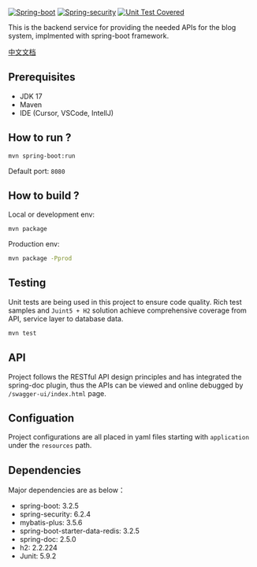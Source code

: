 [![Spring-boot](https://img.shields.io/badge/3.2.5-6DB33F?style=flat-square&logo=SpringBoot&logoColor=white&label=Spring-Boot)](https://github.com/spring-projects/spring-boot)
[![Spring-security](https://img.shields.io/badge/6.2.4-00BAFF?style=flat-square&logo=Spring-Security&logoColor=white&label=Spring-Security&color=blue)](https://github.com/spring-projects/spring-security)
[![Unit Test Covered](https://img.shields.io/badge/5.9.2-25A162?style=flat-square&logo=JUnit5&logoColor=white&label=Junit5)](https://github.com/junit-team/junit5)

This is the backend service for providing the needed APIs for the blog system, implmented with spring-boot framework.

[中文文档](./doc/README_CH.md)

## Prerequisites

- JDK 17
- Maven
- IDE (Cursor, VSCode, IntellJ)

## How to run ?

```bash
mvn spring-boot:run
```

Default port: `8080`

## How to build ?

Local or development env:

```bash
mvn package
```

Production env:

```bash
mvn package -Pprod
```

## Testing

Unit tests are being used in this project to ensure code quality. Rich test samples and `Juint5 + H2` solution achieve comprehensive coverage from API, service layer to database data.

```bash
mvn test
```

## API

Project follows the RESTful API design principles and has integrated the spring-doc plugin, thus the APIs can be viewed and online debugged by `/swagger-ui/index.html` page.

## Configuation

Project configurations are all placed in yaml files starting with `application` under the `resources` path.

## Dependencies

Major dependencies are as below：

- spring-boot: 3.2.5
- spring-security: 6.2.4
- mybatis-plus: 3.5.6
- spring-boot-starter-data-redis: 3.2.5
- spring-doc: 2.5.0
- h2: 2.2.224
- Junit: 5.9.2
